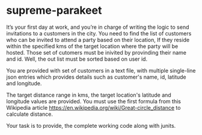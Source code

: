 # supreme-parakeet

It’s your first day at work, and you’re in charge of writing the logic to send invitations to a customers in the city. You need to find the list of customers who can be invited to attend a party based on their location, If they reside within the specified kms of the target location where the party will be hosted. Those set of cutomers must be inivited by provinding their name and id. Well, the out list must be sorted based on user id.

You are provided with set of customers in a text file, with multiple single-line json entries which provides details such as customer's name, id, latitude and longitude.

The target distance range in kms, the target location's latitude and longitude values are provided. 
You must use the first formula from this Wikipedia article https://en.wikipedia.org/wiki/Great-circle_distance to calculate distance.

Your task is to provide, the complete working code along with junits. 
